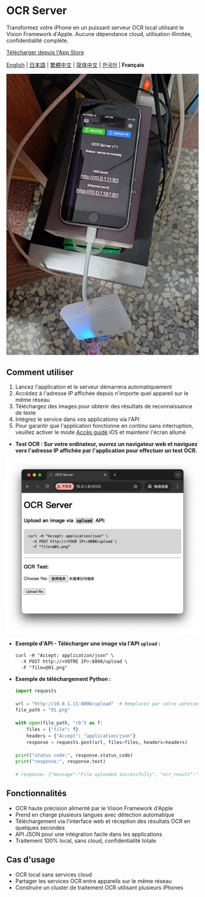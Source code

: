 # OCR Server

Transformez votre iPhone en un puissant serveur OCR local utilisant le Vision Framework d'Apple.
Aucune dépendance cloud, utilisation illimitée, confidentialité complète.

[Télécharger depuis l'App Store](https://apps.apple.com/us/app/ocr-server/id6749533041)

[English](README.md) | [日本語](README.ja.md) | [繁體中文](README.zh-TW.md) | [简体中文](README.zh-CN.md) | [한국어](README.ko.md) | **Français**

![image](image.jpg)

## Comment utiliser

1. Lancez l'application et le serveur démarrera automatiquement
2. Accédez à l'adresse IP affichée depuis n'importe quel appareil sur le même réseau
3. Téléchargez des images pour obtenir des résultats de reconnaissance de texte
4. Intégrez le service dans vos applications via l'API
5. Pour garantir que l'application fonctionne en continu sans interruption, veuillez activer le mode [Accès guidé](https://support.apple.com/fr-fr/111795) iOS et maintenir l'écran allumé

- **Test OCR : Sur votre ordinateur, ouvrez un navigateur web et naviguez vers l'adresse IP affichée par l'application pour effectuer un test OCR.**

![image2](image2.png)

- **Exemple d'API - Télécharger une image via l'API `upload` :**

  ```
  curl -H "Accept: application/json" \
    -X POST http://<VOTRE IP>:8000/upload \
    -F "file=@01.png"
  ```

- **Exemple de téléchargement Python :**

  ```python
  import requests

  url = "http://10.0.1.11:8000/upload"  # Remplacez par votre adresse IP
  file_path = "01.png"

  with open(file_path, "rb") as f:
      files = {"file": f}
      headers = {"Accept": "application/json"}
      response = requests.post(url, files=files, headers=headers)

  print("status code:", response.status_code)
  print("response:", response.text)
  
  # response: {"message":"File uploaded successfully", "ocr_result":"Hello World!", "success":true}
  ```


## Fonctionnalités

- OCR haute précision alimenté par le Vision Framework d'Apple
- Prend en charge plusieurs langues avec détection automatique
- Téléchargement via l'interface web et réception des résultats OCR en quelques secondes
- API JSON pour une intégration facile dans les applications
- Traitement 100% local, sans cloud, confidentialité totale


## Cas d'usage

- OCR local sans services cloud
- Partager les services OCR entre appareils sur le même réseau
- Construire un cluster de traitement OCR utilisant plusieurs iPhones